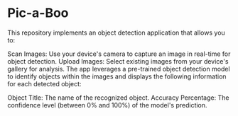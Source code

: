 # Pic-a-Boo
This repository implements an object detection application that allows you to:

Scan Images: Use your device's camera to capture an image in real-time for object detection.
Upload Images: Select existing images from your device's gallery for analysis.
The app leverages a pre-trained object detection model to identify objects within the images and displays the following information for each detected object:

Object Title: The name of the recognized object.
Accuracy Percentage: The confidence level (between 0% and 100%) of the model's prediction.
